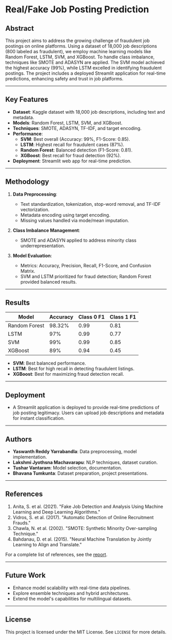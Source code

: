 # Real/Fake Job Posting Prediction

## Abstract
This project aims to address the growing challenge of fraudulent job postings on online platforms. Using a dataset of 18,000 job descriptions (800 labeled as fraudulent), we employ machine learning models like Random Forest, LSTM, SVM, and XGBoost. To handle class imbalance, techniques like SMOTE and ADASYN are applied. The SVM model achieved the highest accuracy (99%), while LSTM excelled in identifying fraudulent postings. The project includes a deployed Streamlit application for real-time predictions, enhancing safety and trust in job platforms.

---

## Key Features
- **Dataset**: Kaggle dataset with 18,000 job descriptions, including text and metadata.
- **Models**: Random Forest, LSTM, SVM, and XGBoost.
- **Techniques**: SMOTE, ADASYN, TF-IDF, and target encoding.
- **Performance**: 
  - **SVM**: Best overall (Accuracy: 99%, F1-Score: 0.85).
  - **LSTM**: Highest recall for fraudulent cases (87%).
  - **Random Forest**: Balanced detection (F1-Score: 0.81).
  - **XGBoost**: Best recall for fraud detection (92%).
- **Deployment**: Streamlit web app for real-time prediction.

---

## Methodology
1. **Data Preprocessing**:
   - Text standardization, tokenization, stop-word removal, and TF-IDF vectorization.
   - Metadata encoding using target encoding.
   - Missing values handled via mode/mean imputation.

2. **Class Imbalance Management**:
   - SMOTE and ADASYN applied to address minority class underrepresentation.

3. **Model Evaluation**:
   - Metrics: Accuracy, Precision, Recall, F1-Score, and Confusion Matrix.
   - SVM and LSTM prioritized for fraud detection; Random Forest provided balanced results.

---

## Results
| Model          | Accuracy | Class 0 F1 | Class 1 F1 |
|----------------|----------|------------|------------|
| Random Forest  | 98.32%   | 0.99       | 0.81       |
| LSTM           | 97%      | 0.99       | 0.77       |
| SVM            | 99%      | 0.99       | 0.85       |
| XGBoost        | 89%      | 0.94       | 0.45       |

- **SVM**: Best balanced performance.
- **LSTM**: Best for high recall in detecting fraudulent listings.
- **XGBoost**: Best for maximizing fraud detection recall.

---

## Deployment
- A Streamlit application is deployed to provide real-time predictions of job posting legitimacy. Users can upload job descriptions and metadata for instant classification.

---

## Authors
- **Yaswanth Reddy Yarrabandla**: Data preprocessing, model implementation.
- **Lakshmi Jyothsna Machavarapu**: NLP techniques, dataset curation.
- **Tushar Vantaram**: Model selection, documentation.
- **Bhavana Tumkunta**: Dataset preparation, project presentations.

---

## References
1. Anita, S. et al. (2021). "Fake Job Detection and Analysis Using Machine Learning and Deep Learning Algorithms."
2. Vidros, S. et al. (2017). "Automatic Detection of Online Recruitment Frauds."
3. Chawla, N. et al. (2002). "SMOTE: Synthetic Minority Over-sampling Technique."
4. Bahdanau, D. et al. (2015). "Neural Machine Translation by Jointly Learning to Align and Translate."

For a complete list of references, see the [report](./Final_report.pdf).

---

## Future Work
- Enhance model scalability with real-time data pipelines.
- Explore ensemble techniques and hybrid architectures.
- Extend the model's capabilities for multilingual datasets.

---

## License
This project is licensed under the MIT License. See `LICENSE` for more details.
